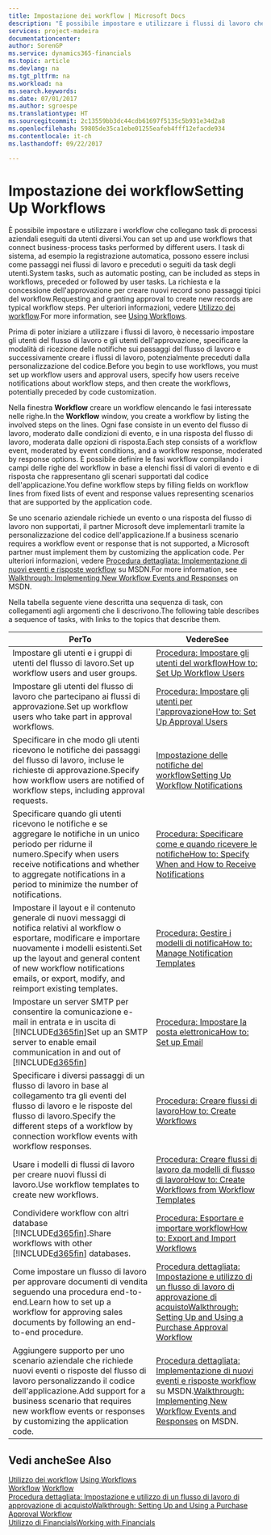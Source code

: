 ```yaml
---
title: Impostazione dei workflow | Microsoft Docs
description: "È possibile impostare e utilizzare i flussi di lavoro che collegano task di processi aziendali eseguiti da utenti diversi. I task di sistema, ad esempio la registrazione automatica, possono essere inclusi come passaggi nei flussi di lavoro e preceduti o seguiti da task degli utenti. La richiesta e la concessione dell'approvazione per creare nuovi record sono passaggi tipici del workflow."
services: project-madeira
documentationcenter: 
author: SorenGP
ms.service: dynamics365-financials
ms.topic: article
ms.devlang: na
ms.tgt_pltfrm: na
ms.workload: na
ms.search.keywords: 
ms.date: 07/01/2017
ms.author: sgroespe
ms.translationtype: HT
ms.sourcegitcommit: 2c13559bb3dc44cdb61697f5135c5b931e34d2a8
ms.openlocfilehash: 59805de35ca1ebe01255eafeb4fff12efacde934
ms.contentlocale: it-ch
ms.lasthandoff: 09/22/2017

---
```

# <a name="setting-up-workflows"></a><span data-ttu-id="e15ed-105">Impostazione dei workflow</span><span class="sxs-lookup"><span data-stu-id="e15ed-105">Setting Up Workflows</span></span>
<span data-ttu-id="e15ed-106">È possibile impostare e utilizzare i workflow che collegano task di processi aziendali eseguiti da utenti diversi.</span><span class="sxs-lookup"><span data-stu-id="e15ed-106">You can set up and use workflows that connect business-process tasks performed by different users.</span></span> <span data-ttu-id="e15ed-107">I task di sistema, ad esempio la registrazione automatica, possono essere inclusi come passaggi nei flussi di lavoro e preceduti o seguiti da task degli utenti.</span><span class="sxs-lookup"><span data-stu-id="e15ed-107">System tasks, such as automatic posting, can be included as steps in workflows, preceded or followed by user tasks.</span></span> <span data-ttu-id="e15ed-108">La richiesta e la concessione dell'approvazione per creare nuovi record sono passaggi tipici del workflow.</span><span class="sxs-lookup"><span data-stu-id="e15ed-108">Requesting and granting approval to create new records are typical workflow steps.</span></span> <span data-ttu-id="e15ed-109">Per ulteriori informazioni, vedere [Utilizzo dei workflow](across-use-workflows.md).</span><span class="sxs-lookup"><span data-stu-id="e15ed-109">For more information, see [Using Workflows](across-use-workflows.md).</span></span>  

 <span data-ttu-id="e15ed-110">Prima di poter iniziare a utilizzare i flussi di lavoro, è necessario impostare gli utenti del flusso di lavoro e gli utenti dell'approvazione, specificare la modalità di ricezione delle notifiche sui passaggi del flusso di lavoro e successivamente creare i flussi di lavoro, potenzialmente preceduti dalla personalizzazione del codice.</span><span class="sxs-lookup"><span data-stu-id="e15ed-110">Before you begin to use workflows, you must set up workflow users and approval users, specify how users receive notifications about workflow steps, and then create the workflows, potentially preceded by code customization.</span></span>  

 <span data-ttu-id="e15ed-111">Nella finestra **Workflow** creare un workflow elencando le fasi interessate nelle righe.</span><span class="sxs-lookup"><span data-stu-id="e15ed-111">In the **Workflow** window, you create a workflow by listing the involved steps on the lines.</span></span> <span data-ttu-id="e15ed-112">Ogni fase consiste in un evento del flusso di lavoro, moderato dalle condizioni di evento, e in una risposta del flusso di lavoro, moderata dalle opzioni di risposta.</span><span class="sxs-lookup"><span data-stu-id="e15ed-112">Each step consists of a workflow event, moderated by event conditions, and a workflow response, moderated by response options.</span></span> <span data-ttu-id="e15ed-113">È possibile definire le fasi workflow compilando i campi delle righe del workflow in base a elenchi fissi di valori di evento e di risposta che rappresentano gli scenari supportati dal codice dell'applicazione.</span><span class="sxs-lookup"><span data-stu-id="e15ed-113">You define workflow steps by filling fields on workflow lines from fixed lists of event and response values representing scenarios that are supported by the application code.</span></span>  

 <span data-ttu-id="e15ed-114">Se uno scenario aziendale richiede un evento o una risposta del flusso di lavoro non supportati, il partner Microsoft deve implementarli tramite la personalizzazione del codice dell'applicazione.</span><span class="sxs-lookup"><span data-stu-id="e15ed-114">If a business scenario requires a workflow event or response that is not supported, a Microsoft partner must implement them by customizing the application code.</span></span> <span data-ttu-id="e15ed-115">Per ulteriori informazioni, vedere [Procedura dettagliata: Implementazione di nuovi eventi e risposte workflow](https://msdn.microsoft.com/en-us/library/mt574349.aspx) su MSDN.</span><span class="sxs-lookup"><span data-stu-id="e15ed-115">For more information, see [Walkthrough: Implementing New Workflow Events and Responses](https://msdn.microsoft.com/en-us/library/mt574349.aspx) on MSDN.</span></span>

 <span data-ttu-id="e15ed-116">Nella tabella seguente viene descritta una sequenza di task, con collegamenti agli argomenti che li descrivono.</span><span class="sxs-lookup"><span data-stu-id="e15ed-116">The following table describes a sequence of tasks, with links to the topics that describe them.</span></span>  

|<span data-ttu-id="e15ed-117">**Per**</span><span class="sxs-lookup"><span data-stu-id="e15ed-117">**To**</span></span>|<span data-ttu-id="e15ed-118">**Vedere**</span><span class="sxs-lookup"><span data-stu-id="e15ed-118">**See**</span></span>|  
|------------|-------------|  
|<span data-ttu-id="e15ed-119">Impostare gli utenti e i gruppi di utenti del flusso di lavoro.</span><span class="sxs-lookup"><span data-stu-id="e15ed-119">Set up workflow users and user groups.</span></span>|[<span data-ttu-id="e15ed-120">Procedura: Impostare gli utenti del workflow</span><span class="sxs-lookup"><span data-stu-id="e15ed-120">How to: Set Up Workflow Users</span></span>](across-how-to-set-up-workflow-users.md)|  
|<span data-ttu-id="e15ed-121">Impostare gli utenti del flusso di lavoro che partecipano ai flussi di approvazione.</span><span class="sxs-lookup"><span data-stu-id="e15ed-121">Set up workflow users who take part in approval workflows.</span></span>|[<span data-ttu-id="e15ed-122">Procedura: Impostare gli utenti per l'approvazione</span><span class="sxs-lookup"><span data-stu-id="e15ed-122">How to: Set Up Approval Users</span></span>](across-how-to-set-up-approval-users.md)|  
|<span data-ttu-id="e15ed-123">Specificare in che modo gli utenti ricevono le notifiche dei passaggi del flusso di lavoro, incluse le richieste di approvazione.</span><span class="sxs-lookup"><span data-stu-id="e15ed-123">Specify how workflow users are notified of workflow steps, including approval requests.</span></span>|[<span data-ttu-id="e15ed-124">Impostazione delle notifiche del workflow</span><span class="sxs-lookup"><span data-stu-id="e15ed-124">Setting Up Workflow Notifications</span></span>](across-setting-up-workflow-notifications.md)|  
|<span data-ttu-id="e15ed-125">Specificare quando gli utenti ricevono le notifiche e se aggregare le notifiche in un unico periodo per ridurne il numero.</span><span class="sxs-lookup"><span data-stu-id="e15ed-125">Specify when users receive notifications and whether to aggregate notifications in a period to minimize the number of notifications.</span></span>|[<span data-ttu-id="e15ed-126">Procedura: Specificare come e quando ricevere le notifiche</span><span class="sxs-lookup"><span data-stu-id="e15ed-126">How to: Specify When and How to Receive Notifications</span></span>](across-how-to-specify-when-and-how-to-receive-notifications.md)|  
|<span data-ttu-id="e15ed-127">Impostare il layout e il contenuto generale di nuovi messaggi di notifica relativi al workflow o esportare, modificare e importare nuovamente i modelli esistenti.</span><span class="sxs-lookup"><span data-stu-id="e15ed-127">Set up the layout and general content of new workflow notifications emails, or export, modify, and reimport existing templates.</span></span>|[<span data-ttu-id="e15ed-128">Procedura: Gestire i modelli di notifica</span><span class="sxs-lookup"><span data-stu-id="e15ed-128">How to: Manage Notification Templates</span></span>](across-how-to-manage-notification-templates.md)|  
|<span data-ttu-id="e15ed-129">Impostare un server SMTP per consentire la comunicazione e-mail in entrata e in uscita di [!INCLUDE[d365fin](includes/d365fin_md.md)]</span><span class="sxs-lookup"><span data-stu-id="e15ed-129">Set up an SMTP server to enable email communication in and out of [!INCLUDE[d365fin](includes/d365fin_md.md)]</span></span>|[<span data-ttu-id="e15ed-130">Procedura: Impostare la posta elettronica</span><span class="sxs-lookup"><span data-stu-id="e15ed-130">How to: Set up Email</span></span>](madeira-how-setup-email.md)|
|<span data-ttu-id="e15ed-131">Specificare i diversi passaggi di un flusso di lavoro in base al collegamento tra gli eventi del flusso di lavoro e le risposte del flusso di lavoro.</span><span class="sxs-lookup"><span data-stu-id="e15ed-131">Specify the different steps of a workflow by connection workflow events with workflow responses.</span></span>|[<span data-ttu-id="e15ed-132">Procedura: Creare flussi di lavoro</span><span class="sxs-lookup"><span data-stu-id="e15ed-132">How to: Create Workflows</span></span>](across-how-to-create-workflows.md)|  
|<span data-ttu-id="e15ed-133">Usare i modelli di flussi di lavoro per creare nuovi flussi di lavoro.</span><span class="sxs-lookup"><span data-stu-id="e15ed-133">Use workflow templates to create new workflows.</span></span>|[<span data-ttu-id="e15ed-134">Procedura: Creare flussi di lavoro da modelli di flusso di lavoro</span><span class="sxs-lookup"><span data-stu-id="e15ed-134">How to: Create Workflows from Workflow Templates</span></span>](across-how-to-create-workflows-from-workflow-templates.md)|  
|<span data-ttu-id="e15ed-135">Condividere workflow con altri database [!INCLUDE[d365fin](includes/d365fin_md.md)].</span><span class="sxs-lookup"><span data-stu-id="e15ed-135">Share workflows with other [!INCLUDE[d365fin](includes/d365fin_md.md)] databases.</span></span>|[<span data-ttu-id="e15ed-136">Procedura: Esportare e importare workflow</span><span class="sxs-lookup"><span data-stu-id="e15ed-136">How to: Export and Import Workflows</span></span>](across-how-to-export-and-import-workflows.md)|  
|<span data-ttu-id="e15ed-137">Come impostare un flusso di lavoro per approvare documenti di vendita seguendo una procedura end-to-end.</span><span class="sxs-lookup"><span data-stu-id="e15ed-137">Learn how to set up a workflow for approving sales documents by following an end-to-end procedure.</span></span>|[<span data-ttu-id="e15ed-138">Procedura dettagliata: Impostazione e utilizzo di un flusso di lavoro di approvazione di acquisto</span><span class="sxs-lookup"><span data-stu-id="e15ed-138">Walkthrough: Setting Up and Using a Purchase Approval Workflow</span></span>](walkthrough-setting-up-and-using-a-purchase-approval-workflow.md)|  
|<span data-ttu-id="e15ed-139">Aggiungere supporto per uno scenario aziendale che richiede nuovi eventi o risposte del flusso di lavoro personalizzando il codice dell'applicazione.</span><span class="sxs-lookup"><span data-stu-id="e15ed-139">Add support for a business scenario that requires new workflow events or responses by customizing the application code.</span></span>|<span data-ttu-id="e15ed-140">[Procedura dettagliata: Implementazione di nuovi eventi e risposte workflow](https://msdn.microsoft.com/en-us/library/mt574349.aspx) su MSDN.</span><span class="sxs-lookup"><span data-stu-id="e15ed-140">[Walkthrough: Implementing New Workflow Events and Responses](https://msdn.microsoft.com/en-us/library/mt574349.aspx) on MSDN.</span></span>|  

## <a name="see-also"></a><span data-ttu-id="e15ed-141">Vedi anche</span><span class="sxs-lookup"><span data-stu-id="e15ed-141">See Also</span></span>  
 <span data-ttu-id="e15ed-142">[Utilizzo dei workflow](across-use-workflows.md) </span><span class="sxs-lookup"><span data-stu-id="e15ed-142">[Using Workflows](across-use-workflows.md) </span></span>  
 <span data-ttu-id="e15ed-143">[Workflow](across-workflow.md) </span><span class="sxs-lookup"><span data-stu-id="e15ed-143">[Workflow](across-workflow.md) </span></span>  
 [<span data-ttu-id="e15ed-144">Procedura dettagliata: Impostazione e utilizzo di un flusso di lavoro di approvazione di acquisto</span><span class="sxs-lookup"><span data-stu-id="e15ed-144">Walkthrough: Setting Up and Using a Purchase Approval Workflow</span></span>](walkthrough-setting-up-and-using-a-purchase-approval-workflow.md)  
 [<span data-ttu-id="e15ed-145">Utilizzo di Financials</span><span class="sxs-lookup"><span data-stu-id="e15ed-145">Working with Financials</span></span>](ui-work-product.md)

